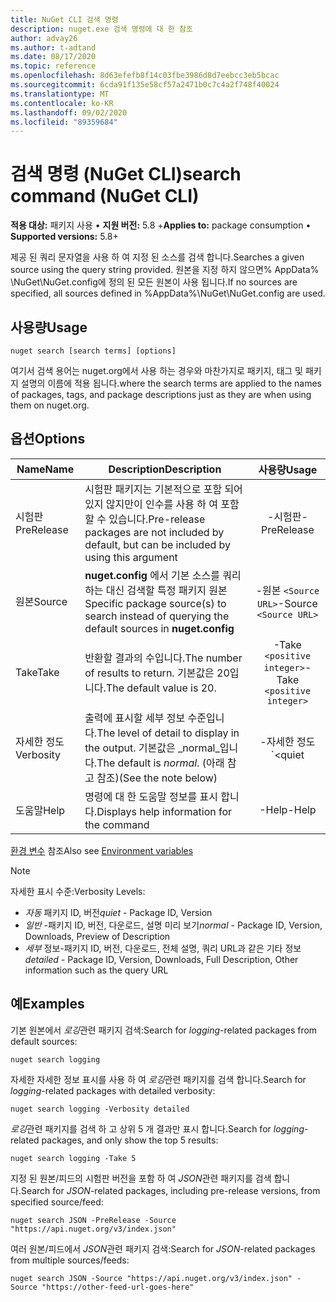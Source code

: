 ```yaml
---
title: NuGet CLI 검색 명령
description: nuget.exe 검색 명령에 대 한 참조
author: advay26
ms.author: t-adtand
ms.date: 08/17/2020
ms.topic: reference
ms.openlocfilehash: 8d63efefb8f14c03fbe3986d8d7eebcc3eb5bcac
ms.sourcegitcommit: 6cda91f135e58cf57a2471b0c7c4a2f748f40024
ms.translationtype: MT
ms.contentlocale: ko-KR
ms.lasthandoff: 09/02/2020
ms.locfileid: "89359684"
---
```

# <a name="search-command-nuget-cli"></a><span data-ttu-id="9ecdc-103">검색 명령 (NuGet CLI)</span><span class="sxs-lookup"><span data-stu-id="9ecdc-103">search command (NuGet CLI)</span></span>

<span data-ttu-id="9ecdc-104">**적용 대상:** 패키지 사용 &bullet; **지원 버전:** 5.8 +</span><span class="sxs-lookup"><span data-stu-id="9ecdc-104">**Applies to:** package consumption &bullet; **Supported versions:** 5.8+</span></span>

<span data-ttu-id="9ecdc-105">제공 된 쿼리 문자열을 사용 하 여 지정 된 소스를 검색 합니다.</span><span class="sxs-lookup"><span data-stu-id="9ecdc-105">Searches a given source using the query string provided.</span></span> <span data-ttu-id="9ecdc-106">원본을 지정 하지 않으면% AppData% \NuGet\NuGet.config에 정의 된 모든 원본이 사용 됩니다.</span><span class="sxs-lookup"><span data-stu-id="9ecdc-106">If no sources are specified, all sources defined in %AppData%\NuGet\NuGet.config are used.</span></span>

## <a name="usage"></a><span data-ttu-id="9ecdc-107">사용량</span><span class="sxs-lookup"><span data-stu-id="9ecdc-107">Usage</span></span>

```cli
nuget search [search terms] [options]
```

<span data-ttu-id="9ecdc-108">여기서 검색 용어는 nuget.org에서 사용 하는 경우와 마찬가지로 패키지, 태그 및 패키지 설명의 이름에 적용 됩니다.</span><span class="sxs-lookup"><span data-stu-id="9ecdc-108">where the search terms are applied to the names of packages, tags, and package descriptions just as they are when using them on nuget.org.</span></span>

## <a name="options"></a><span data-ttu-id="9ecdc-109">옵션</span><span class="sxs-lookup"><span data-stu-id="9ecdc-109">Options</span></span>

| <span data-ttu-id="9ecdc-110">Name</span><span class="sxs-lookup"><span data-stu-id="9ecdc-110">Name</span></span> | <span data-ttu-id="9ecdc-111">Description</span><span class="sxs-lookup"><span data-stu-id="9ecdc-111">Description</span></span> | <span data-ttu-id="9ecdc-112">사용량</span><span class="sxs-lookup"><span data-stu-id="9ecdc-112">Usage</span></span> |
| ---  |     ---     |  :-:  |
| <span data-ttu-id="9ecdc-113">시험판</span><span class="sxs-lookup"><span data-stu-id="9ecdc-113">PreRelease</span></span> | <span data-ttu-id="9ecdc-114">시험판 패키지는 기본적으로 포함 되어 있지 않지만이 인수를 사용 하 여 포함할 수 있습니다.</span><span class="sxs-lookup"><span data-stu-id="9ecdc-114">Pre-release packages are not included by default, but can be included by using this argument</span></span> | <span data-ttu-id="9ecdc-115">-시험판</span><span class="sxs-lookup"><span data-stu-id="9ecdc-115">-PreRelease</span></span> |
| <span data-ttu-id="9ecdc-116">원본</span><span class="sxs-lookup"><span data-stu-id="9ecdc-116">Source</span></span> | <span data-ttu-id="9ecdc-117">__nuget.config__ 에서 기본 소스를 쿼리 하는 대신 검색할 특정 패키지 원본</span><span class="sxs-lookup"><span data-stu-id="9ecdc-117">Specific package source(s) to search instead of querying the default sources in __nuget.config__</span></span> | <span data-ttu-id="9ecdc-118">-원본 `<Source URL>`</span><span class="sxs-lookup"><span data-stu-id="9ecdc-118">-Source `<Source URL>`</span></span>|
| <span data-ttu-id="9ecdc-119">Take</span><span class="sxs-lookup"><span data-stu-id="9ecdc-119">Take</span></span> | <span data-ttu-id="9ecdc-120">반환할 결과의 수입니다.</span><span class="sxs-lookup"><span data-stu-id="9ecdc-120">The number of results to return.</span></span> <span data-ttu-id="9ecdc-121">기본값은 20입니다.</span><span class="sxs-lookup"><span data-stu-id="9ecdc-121">The default value is 20.</span></span> | <span data-ttu-id="9ecdc-122">-Take `<positive integer>`</span><span class="sxs-lookup"><span data-stu-id="9ecdc-122">-Take `<positive integer>`</span></span> |
| <span data-ttu-id="9ecdc-123">자세한 정도</span><span class="sxs-lookup"><span data-stu-id="9ecdc-123">Verbosity</span></span> | <span data-ttu-id="9ecdc-124">출력에 표시할 세부 정보 수준입니다.</span><span class="sxs-lookup"><span data-stu-id="9ecdc-124">The level of detail to display in the output.</span></span> <span data-ttu-id="9ecdc-125">기본값은 _normal_입니다.</span><span class="sxs-lookup"><span data-stu-id="9ecdc-125">The default is _normal_.</span></span> <span data-ttu-id="9ecdc-126">(아래 참고 참조)</span><span class="sxs-lookup"><span data-stu-id="9ecdc-126">(See the note below)</span></span>  | <span data-ttu-id="9ecdc-127">-자세한 정도 `<quiet|normal|detailed>`</span><span class="sxs-lookup"><span data-stu-id="9ecdc-127">-Verbosity `<quiet|normal|detailed>`</span></span> |
| <span data-ttu-id="9ecdc-128">도움말</span><span class="sxs-lookup"><span data-stu-id="9ecdc-128">Help</span></span> | <span data-ttu-id="9ecdc-129">명령에 대 한 도움말 정보를 표시 합니다.</span><span class="sxs-lookup"><span data-stu-id="9ecdc-129">Displays help information for the command</span></span> | <span data-ttu-id="9ecdc-130">-Help</span><span class="sxs-lookup"><span data-stu-id="9ecdc-130">-Help</span></span> |

<span data-ttu-id="9ecdc-131">[환경 변수](cli-ref-environment-variables.md) 참조</span><span class="sxs-lookup"><span data-stu-id="9ecdc-131">Also see [Environment variables](cli-ref-environment-variables.md)</span></span>

> [!NOTE] 
> <span data-ttu-id="9ecdc-132">자세한 표시 수준:</span><span class="sxs-lookup"><span data-stu-id="9ecdc-132">Verbosity Levels:</span></span>
> * <span data-ttu-id="9ecdc-133">_자동_ 패키지 ID, 버전</span><span class="sxs-lookup"><span data-stu-id="9ecdc-133">_quiet_ - Package ID, Version</span></span>
> * <span data-ttu-id="9ecdc-134">_일반_ -패키지 ID, 버전, 다운로드, 설명 미리 보기</span><span class="sxs-lookup"><span data-stu-id="9ecdc-134">_normal_ - Package ID, Version, Downloads, Preview of Description</span></span>
> * <span data-ttu-id="9ecdc-135">_세부_ 정보-패키지 ID, 버전, 다운로드, 전체 설명, 쿼리 URL과 같은 기타 정보</span><span class="sxs-lookup"><span data-stu-id="9ecdc-135">_detailed_ - Package ID, Version, Downloads, Full Description, Other information such as the query URL</span></span>

## <a name="examples"></a><span data-ttu-id="9ecdc-136">예</span><span class="sxs-lookup"><span data-stu-id="9ecdc-136">Examples</span></span>

<span data-ttu-id="9ecdc-137">기본 원본에서 *로깅*관련 패키지 검색:</span><span class="sxs-lookup"><span data-stu-id="9ecdc-137">Search for *logging*-related packages from default sources:</span></span>
```
nuget search logging
```
<span data-ttu-id="9ecdc-138">자세한 자세한 정보 표시를 사용 하 여 *로깅*관련 패키지를 검색 합니다.</span><span class="sxs-lookup"><span data-stu-id="9ecdc-138">Search for *logging*-related packages with detailed verbosity:</span></span>
```
nuget search logging -Verbosity detailed
```
<span data-ttu-id="9ecdc-139">*로깅*관련 패키지를 검색 하 고 상위 5 개 결과만 표시 합니다.</span><span class="sxs-lookup"><span data-stu-id="9ecdc-139">Search for *logging*-related packages, and only show the top 5 results:</span></span>
```
nuget search logging -Take 5
```
<span data-ttu-id="9ecdc-140">지정 된 원본/피드의 시험판 버전을 포함 하 여 *JSON*관련 패키지를 검색 합니다.</span><span class="sxs-lookup"><span data-stu-id="9ecdc-140">Search for *JSON*-related packages, including pre-release versions, from specified source/feed:</span></span>
```
nuget search JSON -PreRelease -Source "https://api.nuget.org/v3/index.json"
```
<span data-ttu-id="9ecdc-141">여러 원본/피드에서 *JSON*관련 패키지 검색:</span><span class="sxs-lookup"><span data-stu-id="9ecdc-141">Search for *JSON*-related packages from multiple sources/feeds:</span></span>
```
nuget search JSON -Source "https://api.nuget.org/v3/index.json" -Source "https://other-feed-url-goes-here"
```

